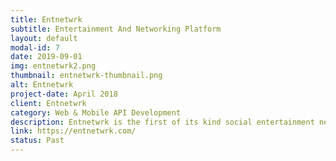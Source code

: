 ```yaml
---
title: Entnetwrk
subtitle: Entertainment And Networking Platform
layout: default
modal-id: 7
date: 2019-09-01
img: entnetwrk2.png
thumbnail: entnetwrk-thumbnail.png
alt: Entnetwrk
project-date: April 2018
client: Entnetwrk
category: Web & Mobile API Development
description: Entnetwrk is the first of its kind social entertainment networking platform to bring people of the entertainment industry and all those seeking to be a part of it under one roof. It provides the aspirants, audience & the famous to connect with each other for new talent,  to display their skills & to find opportunities.<br/><br/>Key Features - <br/>Entertaining & simple.<br/>Connects people from all around the globe.<br/>Chance to fame.<br/><br/>How It Works?<br/>EntNetwrk has a strong server area deployment of Laravel (PHP). It uses one of the most common databases of MySQL & ElasticSearch. On the front end of the website, Swift & Android creates an edge with user friendliness.
link: https://entnetwrk.com/
status: Past
---
```

